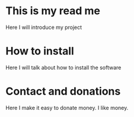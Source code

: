 # This is my read me
Here I will introduce my project
# How to install
Here I will talk about how to install the software
# Contact and donations
Here I make it easy to donate money. I like money.
